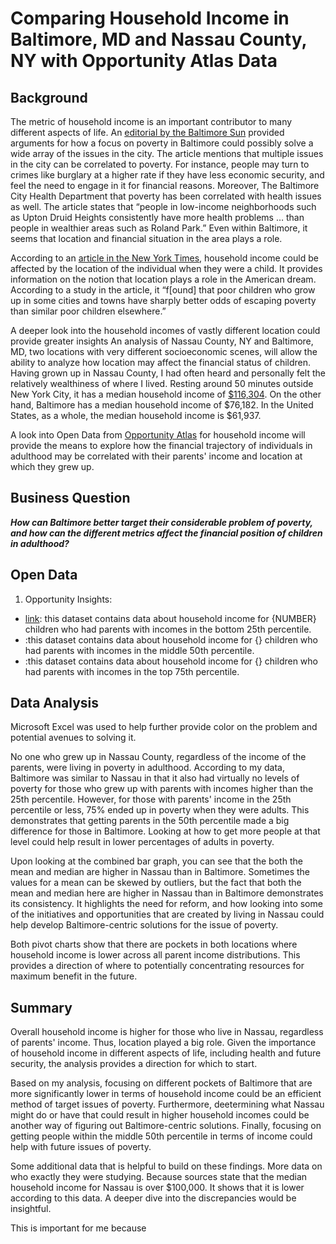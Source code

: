 # Comparing Household Income in Baltimore, MD and Nassau County, NY with Opportunity Atlas Data
## Background

The metric of household income is an important contributor to many different aspects of life. An [editorial by the Baltimore Sun](https://www.baltimoresun.com/opinion/editorial/bs-ed-0207-baltimore-poverty-20190205-story.html) provided arguments for how a focus on poverty in Baltimore could possibly solve a wide array of the issues in the city. The article mentions that multiple issues in the city can be correlated to poverty. For instance, people may turn to crimes like burglary at a higher rate if they have less economic security, and feel the need to engage in it for financial reasons. Moreover, The Baltimore City Health Department that poverty has been correlated with health issues as well. The article states that “people in low-income neighborhoods such as Upton Druid Heights consistently have more health problems … than people in wealthier areas such as Roland Park.” Even within Baltimore, it seems that location and financial situation in the area plays a role. 

According to an [article in the New York Times](https://www.nytimes.com/2015/05/04/upshot/an-atlas-of-upward-mobility-shows-paths-out-of-poverty.html), household income could be affected by the location of the individual when they were a child. It provides information on the notion that location plays a role in the American dream. According to a study in the article, it “f[ound] that poor children who grow up in some cities and towns have sharply better odds of escaping poverty than similar poor children elsewhere.” 

A deeper look into the household incomes of vastly different location could provide greater insights  An analysis of Nassau County, NY and Baltimore, MD, two locations with very different socioeconomic scenes, will allow the ability to analyze how location may affect the financial status of children. Having grown up in Nassau County, I had often heard and personally felt the relatively wealthiness of where I lived. Resting around 50 minutes outside New York City, it has a median household income of [$116,304](https://datausa.io/profile/geo/nassau-county-ny). On the other hand, Baltimore has a median household income of $76,182. In the United States, as a whole, the median household income is $61,937.

A look into Open Data from [Opportunity Atlas](https://www.opportunityatlas.org/) for household income will provide the means to explore how the financial trajectory of individuals in adulthood may be correlated with their parents' income and location at which they grew up.

## Business Question
___How can Baltimore better target their considerable problem of poverty, and how can the different metrics affect the financial position of children in adulthood?___

## Open Data 
1.	Opportunity Insights:
- [link](https://github.com/skang06/baltimore-nassau-county/blob/master/shown_tract_kfr_rP_gP_p25%20(11).csv): this dataset contains data about household income for {NUMBER} children who had parents with incomes in the bottom 25th percentile.
- :this dataset contains data about household income for {} children who had parents with incomes in the middle 50th percentile.
- :this dataset contains data about household income for {} children who had parents with incomes in the top 75th percentile.

## Data Analysis 
Microsoft Excel was used to help further provide color on the problem and potential avenues to solving it.

No one who grew up in Nassau County, regardless of the income of the parents, were living in poverty in adulthood. According to my data, Baltimore was similar to Nassau in that it also had virtually no levels of poverty for those who grew up with parents with incomes higher than the 25th percentile. However, for those with parents' income in the 25th percentile or less, 75% ended up in poverty when they were adults. This demonstrates that getting parents in the 50th percentile made a big difference for those in Baltimore. Looking at how to get more people at that level could help result in lower percentages of adults in poverty. 

Upon looking at the combined bar graph, you can see that the both the mean and median are higher in Nassau than in Baltimore. Sometimes the values for a mean can be skewed by outliers, but the fact that both the mean and median here are higher in Nassau than in Baltimore demonstrates its consistency. It highlights the need for reform, and how looking into some of the initiatives and opportunities that are created by living in Nassau could help develop Baltimore-centric solutions for the issue of poverty.

Both pivot charts show that there are pockets in both locations where household income is lower across all parent income distributions. This provides a direction of where to potentially concentrating resources for maximum benefit in the future. 

## Summary
Overall household income is higher for those who live in Nassau, regardless of parents' income. Thus, location played a big role. Given the importance of household income in different aspects of life, including health and future security, the analysis provides a direction for which to start. 

Based on my analysis, focusing on different pockets of Baltimore that are more significantly lower in terms of household income could be an efficient method of target issues of poverty. Furthermore, deetermining what Nassau might do or have that could result in higher household incomes could be another way of figuring out Baltimore-centric solutions. Finally, focusing on getting people within the middle 50th percentile in terms of income could help with future issues of poverty.

Some additional data that is helpful to build on these findings. More data on who exactly they were studying. Because sources state that the median household income for Nassau is over $100,000. It shows that it is lower according to this data. A deeper dive into the discrepancies would be insightful.

This is important for me because 
